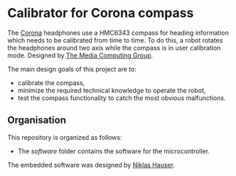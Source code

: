 # Calibrator for Corona compass

The [Corona][corona] headphones use a HMC6343 compass for heading information which needs to be calibrated from time to time.
To do this, a robot rotates the headphones around two axis while the compass is in user calibration mode.
Designed by [The Media Computing Group][i10].

The main design goals of this project are to:

-	calibrate the compass,
-	minimize the required technical knowledge to operate the robot,
-	test the compass functionality to catch the most obvious malfunctions.


## Organisation


This repository is organized as follows:

- 	The *software* folder contains the software for the microcontroller.

The embedded software was designed by [Niklas Hauser][hauser].

[i10]: http://hci.rwth-aachen.de
[corona]: http://hci.rwth-aachen.de/corona
[hauser]: http://hci.rwth-aachen.de/hauser
